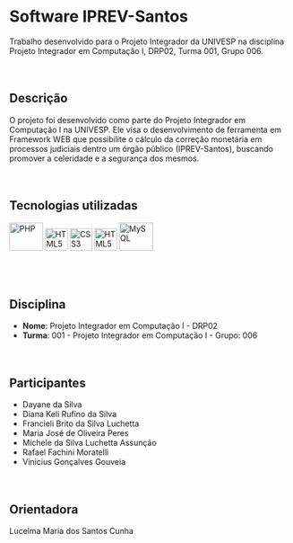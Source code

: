 # Software IPREV-Santos

Trabalho desenvolvido para o Projeto Integrador da UNIVESP na disciplina Projeto Integrador em Computação I, DRP02, Turma 001, Grupo 006.
<br><br><br>

## Descrição

O projeto foi desenvolvido como parte do Projeto Integrador em Computação I na UNIVESP. Ele visa o desenvolvimento de ferramenta em Framework WEB que possibilite o cálculo da correção monetária em processos judiciais dentro um órgão público (IPREV-Santos), buscando promover a celeridade e a segurança dos mesmos.
<br><br><br>

## Tecnologias utilizadas
<div>
  <img src="https://cdn.jsdelivr.net/gh/devicons/devicon@latest/icons/php/php-original.svg" alt="PHP" width="60" height="50"/>
  <img src="https://cdn.jsdelivr.net/gh/devicons/devicon@latest/icons/html5/html5-plain-wordmark.svg" alt="HTML5" width="40" height="40"/>           
  <img src="https://cdn.jsdelivr.net/gh/devicons/devicon@latest/icons/css3/css3-plain-wordmark.svg" alt="CSS3" width="40" height="40"/>
  <img src="https://cdn.jsdelivr.net/gh/devicons/devicon@latest/icons/bootstrap/bootstrap-original-wordmark.svg" alt="HTML5" width="40" height="40"/>  
  <img src="https://cdn.jsdelivr.net/gh/devicons/devicon@latest/icons/mysql/mysql-original-wordmark.svg" alt="MySQL" width="60" height="50"/>  
</div>
<br><br><br>

## Disciplina

- **Nome**: Projeto Integrador em Computação I - DRP02 
- **Turma**: 001 - Projeto Integrador em Computação I - Grupo: 006
<br><br><br>

## Participantes

- Dayane da Silva
- Diana Keli Rufino da Silva
- Francieli Brito da Silva Luchetta
- Maria José de Oliveira Peres
- Michele da Silva Luchetta Assunção
- Rafael Fachini Moratelli
- Vinicius Gonçalves Gouveia
<br><br><br>

## Orientadora

Lucelma Maria dos Santos Cunha
